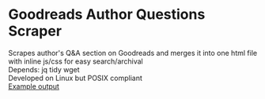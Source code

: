 # Goodreads Author Questions Scraper
Scrapes author's Q&A section on Goodreads and merges it into one html file with inline js/css for easy search/archival  
Depends: jq tidy wget  
Developed on Linux but POSIX compliant  
[Example output](https://pnppl.github.io/lmb/)
